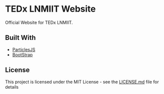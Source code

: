 # TEDx LNMIIT Website

Official Website for TEDx LNMIIT.

## Built With

* [ParticlesJS](https://github.com/VincentGarreau/particles.js/)
* [BootStrap](https://github.com/twbs/bootstrap)

## License

This project is licensed under the MIT License - see the [LICENSE.md](LICENSE.md) file for details
